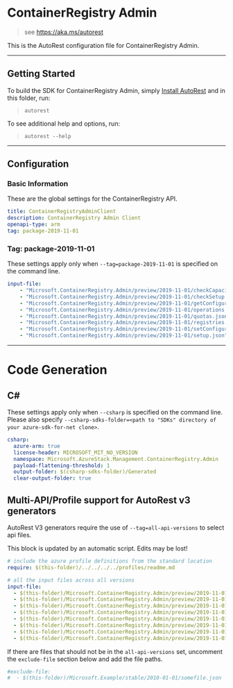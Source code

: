 # ContainerRegistry Admin

> see https://aka.ms/autorest

This is the AutoRest configuration file for ContainerRegistry Admin.

---
## Getting Started
To build the SDK for ContainerRegistry Admin, simply [Install AutoRest](https://aka.ms/autorest/install) and in this folder, run:

> `autorest`

To see additional help and options, run:

> `autorest --help`
---

## Configuration

### Basic Information
These are the global settings for the ContainerRegistry API.

``` yaml
title: ContainerRegistryAdminClient
description: ContainerRegistry Admin Client
openapi-type: arm
tag: package-2019-11-01
```

### Tag: package-2019-11-01

These settings apply only when `--tag=package-2019-11-01` is specified on the command line.

``` yaml $(tag) == 'package-2019-11-01'
input-file:
    - "Microsoft.ContainerRegistry.Admin/preview/2019-11-01/checkCapacity.json"
    - "Microsoft.ContainerRegistry.Admin/preview/2019-11-01/checkSetup.json"
    - "Microsoft.ContainerRegistry.Admin/preview/2019-11-01/getConfiguration.json"
    - "Microsoft.ContainerRegistry.Admin/preview/2019-11-01/operations.json"
    - "Microsoft.ContainerRegistry.Admin/preview/2019-11-01/quotas.json"
    - "Microsoft.ContainerRegistry.Admin/preview/2019-11-01/registries.json"
    - "Microsoft.ContainerRegistry.Admin/preview/2019-11-01/setConfiguration.json"
    - "Microsoft.ContainerRegistry.Admin/preview/2019-11-01/setup.json"
```

---
# Code Generation

## C#

These settings apply only when `--csharp` is specified on the command line.
Please also specify `--csharp-sdks-folder=<path to "SDKs" directory of your azure-sdk-for-net clone>`.

``` yaml $(csharp)
csharp:
  azure-arm: true
  license-header: MICROSOFT_MIT_NO_VERSION
  namespace: Microsoft.AzureStack.Management.ContainerRegistry.Admin
  payload-flattening-threshold: 1
  output-folder: $(csharp-sdks-folder)/Generated
  clear-output-folder: true
```

## Multi-API/Profile support for AutoRest v3 generators 

AutoRest V3 generators require the use of `--tag=all-api-versions` to select api files.

This block is updated by an automatic script. Edits may be lost!

``` yaml $(tag) == 'all-api-versions' /* autogenerated */
# include the azure profile definitions from the standard location
require: $(this-folder)/../../../../profiles/readme.md

# all the input files across all versions
input-file:
  - $(this-folder)/Microsoft.ContainerRegistry.Admin/preview/2019-11-01/checkCapacity.json
  - $(this-folder)/Microsoft.ContainerRegistry.Admin/preview/2019-11-01/checkSetup.json
  - $(this-folder)/Microsoft.ContainerRegistry.Admin/preview/2019-11-01/getConfiguration.json
  - $(this-folder)/Microsoft.ContainerRegistry.Admin/preview/2019-11-01/operations.json
  - $(this-folder)/Microsoft.ContainerRegistry.Admin/preview/2019-11-01/quotas.json
  - $(this-folder)/Microsoft.ContainerRegistry.Admin/preview/2019-11-01/registries.json
  - $(this-folder)/Microsoft.ContainerRegistry.Admin/preview/2019-11-01/setConfiguration.json
  - $(this-folder)/Microsoft.ContainerRegistry.Admin/preview/2019-11-01/setup.json
```

If there are files that should not be in the `all-api-versions` set, 
uncomment the  `exclude-file` section below and add the file paths.

``` yaml $(tag) == 'all-api-versions'
#exclude-file: 
#  - $(this-folder)/Microsoft.Example/stable/2010-01-01/somefile.json
```

